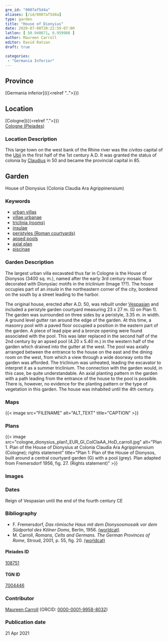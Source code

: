 ```yaml
---
gre_id: "0007af5d4a"
aliases: [/id/0007af5d4a]
type: garden
title: "House of Dionyius"
date: 2020-07-08T20:22:59-07:00
latlon: [ 50.940671, 6.959908 ]
author: Maureen Carroll
editor: David Ratzan
draft: true

categories:
 - "Germania Inferior"
---
```


## Province

[Germania inferior]({{<relref "..">}})

## Location

[Cologne]({{<relref ".">}}) \
[Cologne (Pleiades)](https://pleiades.stoa.org/places/108751)

### Location Description

This large town on the west bank of the Rhine river was the *civitas* capital of the [Ubii](link) in the first half of the 1st century A.D. It was granted the status of colonia by [Claudius](link) in 50 and became the provincial capital in 85.  

<!--## Sublocation-->

<!--
[AREA WITHIN LOCATION, LIKE “PALATINE HILL”](GEOREFERENCE LINK)
A sublocation is any area larger than an individual garden, but located within a location. I would always try to include a link to a controlled vocabulary here if possible. This ID may well be different from the Garden ID, e.g., Pompeii versus a Garden in one of the houses which has its own Pleiades ID.
-->

<!--### Sublocation Description-->

<!-- DESCRIPTION -->

## Garden

House of Dionysius (Colonia Claudia Ara Agrippinensium)

### Keywords

- [urban villas](#)
- [villae urbanae](http://vocab.getty.edu/page/aat/300005520)
- [triclinia (rooms)](http://vocab.getty.edu/page/aat/300004359)
- [insulae](http://vocab.getty.edu/page/aat/300000325)
- [peristyles (Roman courtyards)](http://vocab.getty.edu/page/aat/300080971)
- [apsed pools](#)
- [axial plan](http://vocab.getty.edu/page/aat/300121971)
- [piscinae]( http://vocab.getty.edu/page/aat/300375619)

### Garden Description
The largest urban villa excavated thus far in Cologne is the House of Dionysos (3400 sq. m.), named after the early 3rd century mosaic floor decorated with Dionysiac motifs in the *triclinium* (Image 1??). The house occupies part of an *insula* in the northeastern corner of the city, bordered on the south by a street leading to the harbor.  

The original house, erected after A.D. 50, was rebuilt under [Vespasian](link) and included a peristyle garden courtyard measuring 23 x 27 m. (G on Plan 1). The garden was surrounded on three sides by a peristyle, 3.35 m. in width. A ground level gutter ran around the edge of the garden. At this time, a masonry pool with a paved floor occupied a position in the eastern part of the garden. A piece of lead pipe and a bronze opening were found associated with the pool. This was later replaced in the second half of the 2nd century by an apsed pool (4.20 x 5.40 m.) in the western half of the garden which drained into the gutter at the west. The pool was axially arranged between the entrance to the house on the east and the dining room on the west, from which a view through a wide doorway onto the garden was afforded. The triclinium was unheated, leading the excavator to interpret it as a summer triclinium. The connection with the garden would, in this case, be quite understandable. An axial planting pattern in the garden with a path leading from the entrance of the house to the pool is possible. There is, however, no evidence for the planting pattern or the type of vegetation in this garden. The house was inhabited until the 4th century.

### Maps


{{< image src="FILENAME" alt="ALT_TEXT" title="CAPTION" >}}

### Plans
{{< image src="cologne_dionysius_plan1_EUR_GI_ColClaAA_HoD_carroll.jpg" alt="Plan 1. Plan of the House of Dionysius at Colonia Claudia Ara Agrippinensium (Cologne); rights statement" title="Plan 1: Plan of the House of Dionysos, built around a central courtyard garden (G) with a pool (grey). Plan adapted from Fremersdorf 1956, fig. 27. (Rights statement)" >}}

### Images

<!--
{{< image src="FILENAME" alt="ALT_TEXT" title="CAPTION" >}}
-->

### Dates
Reign of Vespasian until the end of the fourth century CE

### Bibliography
- F. Fremersdorf, *Das römische Haus mit dem Dionysosmosaik vor dem Südportal des Kölner Doms*, Berlin, 1956. [(worldcat)](http://www.worldcat.org/oclc/456335122)  
- M. Carroll, *Romans, Celts and Germans. The German Provinces of Rome*, Stroud, 2001, p. 55, fig. 20. [(worldcat)](http://www.worldcat.org/oclc/1120840822)   

<!--#### Periodo ID-->

<!-- [PERIODO_ID](https://pleiades.stoa.org/places/PLEIADES_ID) -->

#### Pleiades ID

[108751](https://pleiades.stoa.org/places/108751)  

#### TGN ID
[7004446](http://vocab.getty.edu/page/tgn/7004446)  

### Contributor
[Maureen Carroll](link) (ORCID: [0000-0001-9958-8032](https://orcid.org/0000-0001-9958-8032))    

### Publication date

21 Apr 2021

<!--### Related articles-->

<!-- Links to other related articles. Leave blank for now -->